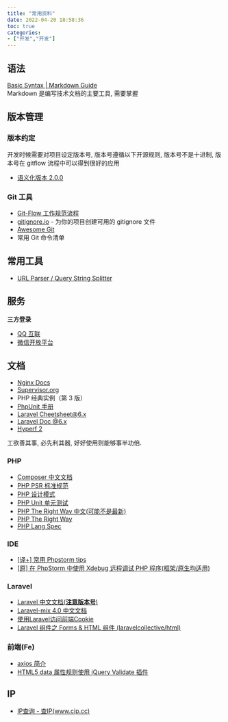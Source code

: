```yaml
---
title: "常用资料"
date: 2022-04-20 18:58:36
toc: true
categories:
- ["开发","开发"]
---
```


## 语法

[Basic Syntax | Markdown Guide](https://www.markdownguide.org/basic-syntax/)<br />Markdown 是编写技术文档的主要工具, 需要掌握


## 版本管理

### 版本约定
开发时候需要对项目设定版本号, 版本号遵循以下开源规则, 版本号不是十进制, 版本号在 gitflow 流程中可以得到很好的应用

- [语义化版本 2.0.0](https://semver.org/lang/zh-CN/)

### Git 工具

- [Git-Flow 工作规范流程](https://wulicode.com/develop/git-flow-intro.html)
- [gitignore.io](https://www.toptal.com/developers/gitignore) - 为你的项目创建可用的 gitignore 文件
- [Awesome Git](https://github.com/dictcp/awesome-git)
- 常用 Git 命令清单

## 常用工具

- [URL Parser / Query String Splitter](https://www.freeformatter.com/url-parser-query-string-splitter.html)

## 服务
**三方登录**

- [QQ 互联](https://connect.qq.com)
- [微信开放平台](https://open.weixin.qq.com)

## 文档

- [Nginx Docs](https://docs.nginx.com)
- [Supervisor.org](http://supervisord.org)
- PHP 经典实例（第 3 版）
- [PhpUnit 手册](https://phpunit.readthedocs.io/zh_CN/latest/)
- [Laravel Cheetsheet@6.x](https://learnku.com/docs/laravel-cheatsheet/6.0)
- [Laravel Doc @6.x](https://learnku.com/docs/laravel/6.x)
- [Hyperf 2](https://hyperf.wiki/2.0/#/)

工欲善其事, 必先利其器, 好好使用则能够事半功倍.

### PHP

- [Composer 中文文档](https://learnku.com/docs/composer/2018)
- [PHP PSR 标准规范](https://learnku.com/docs/psr)
- [PHP 设计模式](https://learnku.com/docs/php-design-patterns/2018)
- [PHP Unit 单元测试](https://phpunit.readthedocs.io/zh_CN/latest/)
- [PHP The Right Way 中文(可能不是最新)](https://laravel-china.github.io/php-the-right-way/)
- [PHP The Right Way](https://laravel-china.github.io/php-the-right-way/)
- [PHP Lang Spec](https://github.com/php/php-langspec)

### IDE

- [[译+] 常用 Phpstorm tips](https://www.yuque.com/go/doc/74346910)
- [[原] 在 PhpStorm 中使用 Xdebug 远程调试 PHP 程序(框架/原生均适用)](https://juejin.im/post/5c2f4517e51d45520a7656b0)

### Laravel

- [Laravel 中文文档(**注意版本号**)](https://learnku.com/docs/laravel/5.7)
- [Laravel-mix 4.0 中文文档](https://juejin.im/post/5c4a6f3ce51d45137328324d)
- [使用Laravel访问前端Cookie](https://juejin.im/post/5c35c1a56fb9a049cd5462c3)
- [Laravel 组件之 Forms & HTML 组件 (laravelcollective/html)](https://segmentfault.com/a/1190000011580448)

### 前端(Fe)

- [axios 简介](https://juejin.im/post/5a184108518825619a0260d7)
- [HTML5 data 属性规则使用 jQuery Validate 插件](https://juejin.im/post/5c511afc6fb9a049ef26fded)

## IP

- [IP查询 - 查IP(www.cip.cc)](https://cip.cc)

